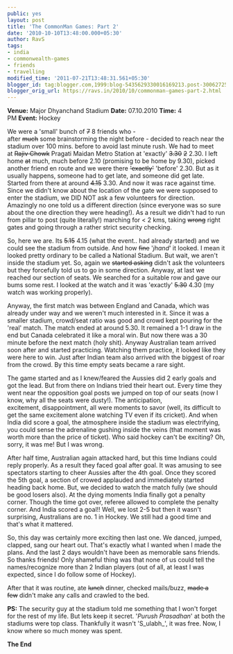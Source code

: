 ```yaml
---
public: yes
layout: post
title: 'The CommonMan Games: Part 2'
date: '2010-10-10T13:48:00.000+05:30'
author: RavS
tags:
- india
- commonwealth-games
- friends
- travelling
modified_time: '2011-07-21T13:48:31.561+05:30'
blogger_id: tag:blogger.com,1999:blog-5435629330016169213.post-3006272533431542094
blogger_orig_url: https://ravs.in/2010/10/commonman-games-part-2.html
---
```


**Venue:** Major Dhyanchand Stadium **Date:** 07.10.2010 **Time:** 4 PM **Event:** Hockey 

We were a 'small' bunch of ~~7~~ 8 friends who - after ~~much~~ some brainstorming the night before - decided to reach near the stadium over 100 mins. before to avoid last minute rush. We had to meet at ~~Rajiv Chowk~~ Pragati Maidan Metro Station at 'exactly' ~~3.30~~ ~~2~~ 2.30. I left home ~~at~~ much, much before 2.10 (promising to be home by 9.30), picked another friend en route and we were there ~~'exactly'~~ 'before' 2.30. But as it usually happens, someone had to get late, and someone did get late. Started from there at around ~~4.15~~ 3.30. And now it was race against time. Since we didn't know about the location of the gate we were supposed to enter the stadium, we DID NOT ask a few volunteers for direction. Amazingly no one told us a different direction (since everyone was so sure about the one direction they were heading!). As a result we didn't had to run from pillar to post (quite literally!) marching for < 2 kms, taking ~~wrong~~ right gates and going through a rather strict security checking. 

So, here we are. Its ~~5.15~~ 4.15 (what the event.. had already started) and we could see the stadium from outside. And how ~~fine~~ '_jhand_' it looked. I mean it looked pretty ordinary to be called a National Stadium. But wait, we aren't inside the stadium yet. So, again we ~~started asking~~ didn't ask the volunteers but they forcefully told us to go in some direction. Anyway, at last we reached our section of seats. We searched for a suitable row and gave our bums some rest. I looked at the watch and it was 'exactly' ~~5.30~~ 4.30 (my watch was working properly). 

Anyway, the first match was between England and Canada, which was already under way and we weren't much interested in it. Since it was a smaller stadium, crowd/seat ratio was good and crowd kept pouring for the 'real' match. The match ended at around 5.30. It remained a 1-1 draw in the end but Canada celebrated it like a moral win. But now there was a 30 minute before the next match (holy shit). Anyway Australian team arrived soon after and started practicing. Watching them practice, it looked like they were here to win. Just after Indian team also arrived with the biggest of roar from the crowd. By this time empty seats became a rare sight. 

The game started and as I knew/feared the Aussies did 2 early goals and got the lead. But from there on Indians tried their heart out. Every time they went near the opposition goal posts we jumped on top of our seats (now I know, why all the seats were dusty!). The anticipation, excitement, disappointment, all were moments to savor (well, its difficult to get the same excitement alone watching TV even if its cricket). And when India did score a goal, the atmosphere inside the stadium was electrifying, you could sense the adrenaline gushing inside the veins (that moment was worth more than the price of ticket). Who said hockey can't be exciting? Oh, sorry, it was me! But I was wrong. 

After half time, Australian again attacked hard, but this time Indians could reply properly. As a result they faced goal after goal. It was amusing to see spectators starting to cheer Aussies after the 4th goal. Once they scored the 5th goal, a section of crowed applauded and immediately started heading back home. But, we decided to watch the match fully (we should be good losers also). At the dying moments India finally got a penalty corner. Though the time got over, referee allowed to complete the penalty corner. And India scored a goal!! Well, we lost 2-5 but then it wasn't surprising, Australians are no. 1 in Hockey. We still had a good time and that's what it mattered. 

So, this day was certainly more exciting then last one. We danced, jumped, clapped, sang our heart out. That's exactly what I wanted when I made the plans. And the last 2 days wouldn't have been as memorable sans friends. So thanks friends! Only shameful thing was that none of us could tell the names/recognize more than 2 Indian players (out of all, at least I was expected, since I do follow some of Hockey). 

After that it was routine, ate ~~lunch~~ dinner, checked mails/buzz, ~~made a few~~ didn't make any calls and crawled to the bed. 

**PS:** The security guy at the stadium told me something that I won't forget for the rest of my life. But lets keep it secret. '_Purush Prasadhan_' at both the stadiums were top class. Thankfully it wasn't 'S_ulabh_', it was free. Now, I know where so much money was spent. 

**The End**
